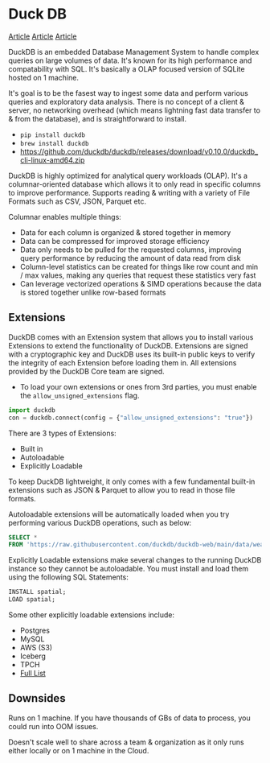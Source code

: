# Duck DB
[Article](https://boilingdata.medium.com/lightning-fast-aggregations-by-distributing-duckdb-across-aws-lambda-functions-e4775931ab04)
[Article](https://marclamberti.com/blog/duckdb-getting-started-for-beginners/#:~:text=Under%20the%20hood%2C%20DuckDB%20uses,partitions%2C%20JSON%2C%20and%20more.)
[Article](https://duckdb.org/2024/01/26/multi-database-support-in-duckdb.html)

DuckDB is an embedded Database Management System to handle complex queries on large volumes of data.  It's known for its high performance and compatability with SQL.  It's basically a OLAP focused version of SQLite hosted on 1 machine.

It's goal is to be the fasest way to ingest some data and perform various queries and exploratory data analysis.  There is no concept of a client & server, no networking overhead (which means lightning fast data transfer to & from the database), and is straightforward to install.
- `pip install duckdb`
- `brew install duckdb`
- https://github.com/duckdb/duckdb/releases/download/v0.10.0/duckdb_cli-linux-amd64.zip

DuckDB is highly optimized for analytical query workloads (OLAP).  It's a columnar-oriented database which allows it to only read in specific columns to improve performance.  Supports reading & writing with a variety of File Formats such as CSV, JSON, Parquet etc.

Columnar enables multiple things:
- Data for each column is organized & stored together in memory
- Data can be compressed for improved storage efficiency
- Data only needs to be pulled for the requested columns, improving query performance by reducing the amount of data read from disk
- Column-level statistics can be created for things like row count and min / max values, making any queries that request these statistics very fast
- Can leverage vectorized operations & SIMD operations because the data is stored together unlike row-based formats


## Extensions
DuckDB comes with an Extension system that allows you to install various Extensions to extend the functionality of DuckDB. Extensions are signed with a cryptographic key and DuckDB uses its built-in public keys to verify the integrity of each Extension before loading them in.  All extensions provided by the DuckDB Core team are signed.
- To load your own extensions or ones from 3rd parties, you must enable the `allow_unsigned_extensions` flag.

``` py
import duckdb
con = duckdb.connect(config = {"allow_unsigned_extensions": "true"})
```

There are 3 types of Extensions:
- Built in
- Autoloadable
- Explicitly Loadable

To keep DuckDB lightweight, it only comes with a few fundamental built-in extensions such as JSON & Parquet to allow you to read in those file formats.

Autoloadable extensions will be automatically loaded when you try performing various DuckDB operations, such as below:
``` sql
SELECT *
FROM 'https://raw.githubusercontent.com/duckdb/duckdb-web/main/data/weather.csv';
```

Explicitly Loadable extensions make several changes to the running DuckDB instance so they cannot be autoloadable.  You must install and load them using the following SQL Statements:

``` sql
INSTALL spatial;
LOAD spatial;
```

Some other explicitly loadable extensions include:
- Postgres
- MySQL
- AWS (S3)
- Iceberg
- TPCH
- [Full List](https://duckdb.org/docs/extensions/official_extensions.html)

## Downsides
Runs on 1 machine.  If you have thousands of GBs of data to process, you could run into OOM issues.

Doesn't scale well to share across a team & organization as it only runs either locally or on 1 machine in the Cloud.
